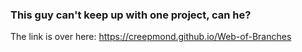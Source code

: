 ### This guy can't keep up with one project, can he?

The link is over here: https://creepmond.github.io/Web-of-Branches